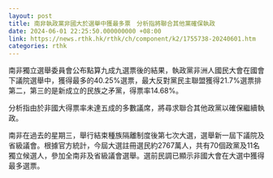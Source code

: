 ```yaml
---
layout: post
title: 南非執政黨非國大於選舉中獲最多票　分析指將聯合其他黨確保執政
date: 2024-06-01 22:25:50.000000000 +08:00
link: https://news.rthk.hk/rthk/ch/component/k2/1755738-20240601.htm
categories: rthk
---
```


南非獨立選舉委員會公布點算九成九選票後的結果，執政黨非洲人國民大會在國會下議院選舉中，獲得最多的40.25%選票，最大反對黨民主聯盟獲得21.7%選票排第二，第三的是新成立的民族之矛黨，得票率14.68%。

分析指由於非國大得票率未達五成的多數議席，將尋求聯合其他政黨以確保繼續執政。

南非在過去的星期三，舉行結束種族隔離制度後第七次大選，選舉新一屆下議院及省級議會。根據官方統計，今屆大選註冊選民約2767萬人，共有70個政黨及11名獨立候選人，參加全南非及省級議會選舉。選前民調已顯示非國大會在大選中獲得最多選票。
